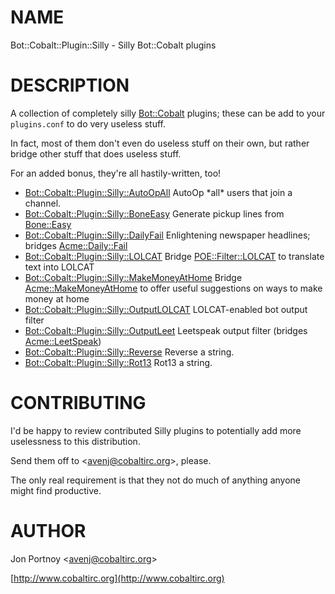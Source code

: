 # NAME

Bot::Cobalt::Plugin::Silly - Silly Bot::Cobalt plugins

# DESCRIPTION

A collection of completely silly [Bot::Cobalt](https://metacpan.org/pod/Bot::Cobalt) plugins; these can be 
add to your `plugins.conf` to do very useless stuff.

In fact, most of them don't even do useless stuff on their own, but 
rather bridge other stuff that does useless stuff.

For an added bonus, they're all hastily-written, too!

- [Bot::Cobalt::Plugin::Silly::AutoOpAll](https://metacpan.org/pod/Bot::Cobalt::Plugin::Silly::AutoOpAll)
AutoOp \*all\* users that join a channel.
- [Bot::Cobalt::Plugin::Silly::BoneEasy](https://metacpan.org/pod/Bot::Cobalt::Plugin::Silly::BoneEasy)
Generate pickup lines from [Bone::Easy](https://metacpan.org/pod/Bone::Easy)
- [Bot::Cobalt::Plugin::Silly::DailyFail](https://metacpan.org/pod/Bot::Cobalt::Plugin::Silly::DailyFail)
Enlightening newspaper headlines; bridges [Acme::Daily::Fail](https://metacpan.org/pod/Acme::Daily::Fail)
- [Bot::Cobalt::Plugin::Silly::LOLCAT](https://metacpan.org/pod/Bot::Cobalt::Plugin::Silly::LOLCAT)
Bridge [POE::Filter::LOLCAT](https://metacpan.org/pod/POE::Filter::LOLCAT) to translate text into LOLCAT
- [Bot::Cobalt::Plugin::Silly::MakeMoneyAtHome](https://metacpan.org/pod/Bot::Cobalt::Plugin::Silly::MakeMoneyAtHome)
Bridge [Acme::MakeMoneyAtHome](https://metacpan.org/pod/Acme::MakeMoneyAtHome) to offer useful suggestions on ways to make
money at home
- [Bot::Cobalt::Plugin::Silly::OutputLOLCAT](https://metacpan.org/pod/Bot::Cobalt::Plugin::Silly::OutputLOLCAT) 
LOLCAT-enabled bot output filter
- [Bot::Cobalt::Plugin::Silly::OutputLeet](https://metacpan.org/pod/Bot::Cobalt::Plugin::Silly::OutputLeet)
Leetspeak output filter (bridges [Acme::LeetSpeak](https://metacpan.org/pod/Acme::LeetSpeak))
- [Bot::Cobalt::Plugin::Silly::Reverse](https://metacpan.org/pod/Bot::Cobalt::Plugin::Silly::Reverse)
Reverse a string.
- [Bot::Cobalt::Plugin::Silly::Rot13](https://metacpan.org/pod/Bot::Cobalt::Plugin::Silly::Rot13)
Rot13 a string.

# CONTRIBUTING

I'd be happy to review contributed Silly plugins to potentially add 
more uselessness to this distribution.

Send them off to &lt;avenj@cobaltirc.org>, please.

The only real requirement is that they not do much of anything anyone 
might find productive.

# AUTHOR

Jon Portnoy &lt;avenj@cobaltirc.org>

[http://www.cobaltirc.org](http://www.cobaltirc.org)
